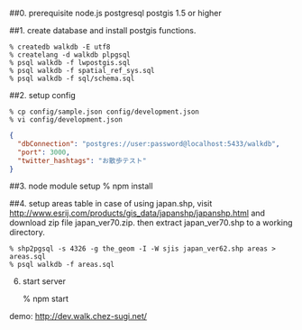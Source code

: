 
##0. prerequisite
  node.js
  postgresql
  postgis 1.5 or higher

##1. create database and install postgis functions.

    % createdb walkdb -E utf8
    % createlang -d walkdb plpgsql
    % psql walkdb -f lwpostgis.sql
    % psql walkdb -f spatial_ref_sys.sql
    % psql walkdb -f sql/schema.sql

##2. setup config

    % cp config/sample.json config/development.json
    % vi config/development.json

```json:config/development.json
{
  "dbConnection": "postgres://user:password@localhost:5433/walkdb",
  "port": 3000,
  "twitter_hashtags": "お散歩テスト"
}
```

##3. node module setup
    % npm install

##4. setup areas table
 in case of using japan.shp, visit http://www.esrij.com/products/gis_data/japanshp/japanshp.html and download zip file japan_ver70.zip. then extract japan_ver70.shp to a working directory.
 
    % shp2pgsql -s 4326 -g the_geom -I -W sjis japan_ver62.shp areas > areas.sql
    % psql walkdb -f areas.sql

6. start server

    % npm start

 demo: http://dev.walk.chez-sugi.net/

